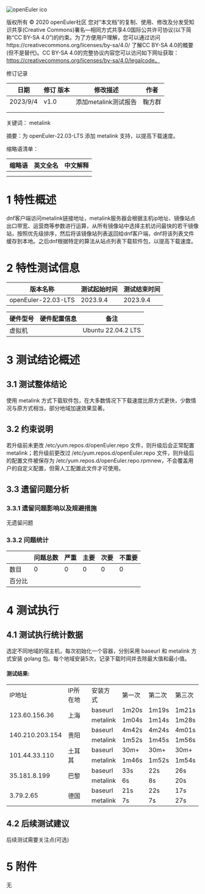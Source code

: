 ﻿![openEuler ico](../../images/openEuler.png)

版权所有 © 2020  openEuler社区
 您对“本文档”的复制、使用、修改及分发受知识共享(Creative Commons)署名—相同方式共享4.0国际公共许可协议(以下简称“CC BY-SA 4.0”)的约束。为了方便用户理解，您可以通过访问https://creativecommons.org/licenses/by-sa/4.0/ 了解CC BY-SA 4.0的概要 (但不是替代)。CC BY-SA 4.0的完整协议内容您可以访问如下网址获取：https://creativecommons.org/licenses/by-sa/4.0/legalcode。

修订记录

| 日期 | 修订   版本 | 修改描述 | 作者 |
| ---- | ----------- | -------- | ---- |
|2023/9/4      |v1.0             |添加metalink测试报告          |鞠方群      |
|      |             |          |      |
|      |             |          |      |

 关键词： metalink

 

摘要：为 openEuler-22.03-LTS 添加 metalink 支持，以提高下载速度。

 

缩略语清单：

| 缩略语 | 英文全名 | 中文解释 |
| ------ | -------- | -------- |
|        |          |          |
|        |          |          |

# 1     特性概述

dnf客户端访问metalink链接地址，metalink服务器会根据主机ip地址、镜像站点出口带宽、运营商等参数进行运算，从所有镜像站中选择主机访问最快的若干镜像站，按照优先级排序，然后将该镜像站列表返回给dnf客户端，dnf将该列表文件缓存到本地。之后dnf根据特定的算法从站点列表下载软件包，以提高下载速度。

# 2     特性测试信息

| 版本名称 | 测试起始时间 | 测试结束时间 |
| -------- | ------------ | ------------ |
|openEuler-22.03-LTS          |2023.9.4              |2023.9.4              |


| 硬件型号 | 硬件配置信息 | 备注 |
| -------- | ------------ | ---- |
|虚拟机          |              |Ubuntu 22.04.2 LTS     |

# 3     测试结论概述

## 3.1   测试整体结论

使用 metalink 方式下载软件包，在大多数情况下下载速度比原方式更快，少数情况与原方式相当，部分地域加速效果显著。

## 3.2   约束说明

若升级前未更改 /etc/yum.repos.d/openEuler.repo 文件，则升级后会正常配置 metalink；若升级前更改过 /etc/yum.repos.d/openEuler.repo 文件，则升级后的配置文件被保存为 /etc/yum.repos.d/openEuler.repo.rpmnew，不会覆盖用户的自定义配置，但需人工配置此文件才可使用。

## 3.3   遗留问题分析

### 3.3.1 遗留问题影响以及规避措施

无遗留问题

### 3.3.2 问题统计

|        | 问题总数 | 严重 | 主要 | 次要 | 不重要 |
| ------ | -------- | ---- | ---- | ---- | ------ |
| 数目   |0          |0      |0      |0      |0        |
| 百分比 |          |      |      |      |        |

# 4     测试执行

## 4.1   测试执行统计数据

选定不同地域的宿主机，每次初始化一个容器，分别采用 baseurl 和 metalink 方式安装 golang 包。每个地域安装5次，记录下载时间并去除最大值和最小值。

<h4>测试结果:</h4>
<table>
    <tr>
        <td>IP地址</td>
        <td>IP所在地</td>
        <td>安装方式</td>
        <td>第一次</td>
        <td>第二次</td>
        <td>第三次</td>
    </tr>
    <tr>
        <td rowspan="2">123.60.156.36</td>
        <td rowspan="2">上海</td>
        <td>baseurl</td>
        <td>1m20s</td>
        <td>1m19s</td>
        <td>1m21s</td>
    </tr>
    <tr>
        <td>metalink</td>
        <td>1m04s</td>
        <td>1m14s</td>
        <td>1m28s</td>
    </tr>
    <tr>
        <td rowspan="2">140.210.203.154</td>
        <td rowspan="2">贵阳</td>
        <td>baseurl</td>
        <td>4m42s</td>
        <td>4m24s</td>
        <td>4m01s</td>
    </tr>
    <tr>
        <td>metalink</td>
        <td>1m52s</td>
        <td>1m45s</td>
        <td>1m56s</td>
    </tr>
    <tr>
        <td rowspan="2">101.44.33.110 </td>
        <td rowspan="2">土耳其</td>
        <td>baseurl</td>
        <td>30m+</td>
        <td>30m+</td>
        <td>30m+</td>
    </tr>
    <tr>
        <td>metalink</td>
        <td>1m46s</td>
        <td>1m52s</td>
        <td>1m54s</td>
    </tr>
    <tr>
        <td rowspan="2">35.181.8.199</td>
        <td rowspan="2">巴黎</td>
        <td>baseurl</td>
        <td>33s</td>
        <td>22s</td>
        <td>26s</td>
    </tr>
    <tr>
        <td>metalink</td>
        <td>6s</td>
        <td>8s</td>
        <td>20s</td>
    </tr>
    <tr>
        <td rowspan="2">3.79.2.65</td>
        <td rowspan="2">德国</td>
        <td>baseurl</td>
        <td>21s</td>
        <td>22s</td>
        <td>17s</td>
    </tr>
    <tr>
        <td>metalink</td>
        <td>7s</td>
        <td>7s</td>
        <td>27s</td>
    </tr>
</table>


## 4.2   后续测试建议

后续测试需要关注点(可选)

# 5     附件

无



 

 
